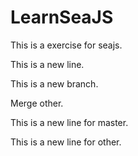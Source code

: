 LearnSeaJS
==========

This is a exercise for seajs.

This is a new line.

This is a new branch.

Merge other.

This is a new line for master.

This is a new line for other.
